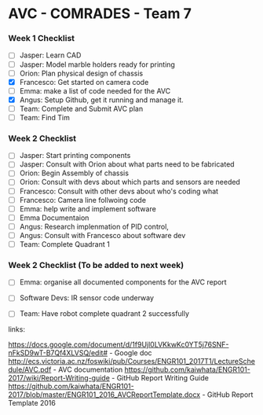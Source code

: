 # AVC - COMRADES - Team 7
### Week 1 Checklist
- [ ] Jasper: Learn CAD
- [ ] Jasper: Model marble holders ready for printing 
- [ ] Orion: Plan physical design of chassis
- [X] Francesco: Get started on camera code
- [ ] Emma: make a list of  code needed for the AVC 
- [X] Angus: Setup Github, get it running and manage it.
- [ ] Team:  Complete and Submit  AVC plan
- [ ] Team: Find Tim

### Week 2 Checklist
- [ ] Jasper: Start printing components
- [ ] Jasper: Consult with Orion about what parts need to be fabricated 
- [ ] Orion: Begin Assembly of chassis
- [ ] Orion: Consult with devs about which parts and sensors are needed
- [ ] Francesco: Consult with other devs about who's coding what
- [ ] Francesco: Camera line follwoing code
- [ ] Emma: help write and implement software
- [ ] Emma Documentaion
- [ ] Angus: Research implenmation of PID control, 
- [ ] Angus: Consult with Francesco about software dev
- [ ] Team: Complete Quadrant 1

### Week 2 Checklist (To be added to next week)
- [ ] Emma: organise all documented components for the AVC report
- [ ] Software Devs: IR sensor code underway
- [ ] Team: Have robot complete quadrant 2 successfully 





links:

https://docs.google.com/document/d/1f9Ujl0LVKkwKc0YT5j76SNF-nFkSD9wT-B7Qf4XLVSQ/edit# - Google doc
http://ecs.victoria.ac.nz/foswiki/pub/Courses/ENGR101_2017T1/LectureSchedule/AVC.pdf - AVC documentation
https://github.com/kaiwhata/ENGR101-2017/wiki/Report-Writing-guide - GitHub Report Writing Guide
https://github.com/kaiwhata/ENGR101-2017/blob/master/ENGR101_2016_AVCReportTemplate.docx - GitHub Report Template 2016
